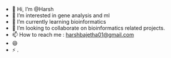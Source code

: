 - 👋 Hi, I’m @Harsh
- 👀 I’m interested in gene analysis and ml
- 🌱 I’m currently learning bioinformatics 
- 💞️ I’m looking to collaborate on bioinformatics related projects.
- 📫 How to reach me : harshbajetha01@gmail.com
- 😄 
- ⚡ .

<!---
Dukhkasht/Dukhkasht is a ✨ special ✨ repository because its `README.md` (this file) appears on your GitHub profile.
You can click the Preview link to take a look at your changes.
--->
